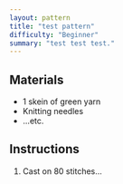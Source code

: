 ```yaml
---
layout: pattern
title: "test pattern"
difficulty: "Beginner"
summary: "test test test."
---
```


## Materials

* 1 skein of green yarn
* Knitting needles
* ...etc.

## Instructions

1.  Cast on 80 stitches...
